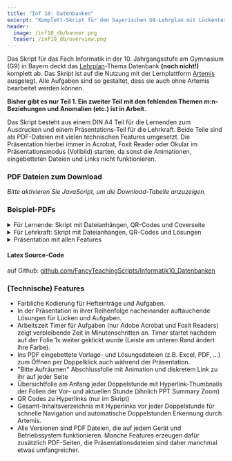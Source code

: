 ```yaml
---
title: "Inf 10: Datenbanken"
excerpt: "Komplett-Skript für den bayerischen G9-Lehrplan mit Lückentext-Hefteinträgen und Aufgaben, ausgerichtet auf Artemis."
header:
  image: /inf10_db/banner.png
  teaser: /inf10_db/overview.png
---
```



Das Skript für das Fach Informatik in der 10. Jahrgangsstufe am Gymnasium (G9) in Bayern deckt das [Lehrplan](https://www.lehrplanplus.bayern.de/fachlehrplan/gymnasium/9/informatik)-Thema Datenbank **(noch nicht!)** komplett ab. Das Skript ist auf die Nutzung mit der Lernplattform [Artemis](https://artemisapp.github.io/) ausgelegt. Alle Aufgaben sind so gestaltet, dass sie auch ohne Artemis bearbeitet werden können.

**Bisher gibt es nur Teil 1. Ein zweiter Teil mit den fehlenden Themen m:n-Beziehungen und Anomalien (etc.) ist in Arbeit.**


Das Skript besteht aus einem DIN A4 Teil für die Lernenden zum Ausdrucken und einem Präsentations-Teil für die Lehrkraft. Beide Teile sind als PDF-Dateien mit vielen technischen Features umgesetzt. Die Präsentation hierbei immer in Acrobat, Foxit Reader oder Okular im Präsentationsmodus (Vollbild) starten, da sonst die Animationen, eingebetteten Dateien und Links nicht funktionieren.







### PDF Dateien zum Download

<script>
const baseUrl = '/inf10_db/';
const variants = ['', '_mtg', '_derksen'];
const variantNames = ['Standard-Theme', 'MTG', 'Derksen'];
const files = [
  { label: 'Skript Lernende (alle Features, Coverseite)', name: 'print_students-cover' },
  { label: 'Skript Lernende (alle Features)', name: 'print_students' },
  { label: 'Skript Lernende (minimal)', name: 'print_students-minimal' },
  { label: 'Skript Lehrkraft (Lösung, alle Features, Coverseite)', name: 'print_solution-cover' },
  { label: 'Skript Lehrkraft (Lösung, alle Features)', name: 'print_solution' },
  { label: 'Skript Lehrkraft (Lösung, minimal)', name: 'print_solution-minimal' },
  { label: 'Präsentation (alle Features)', name: 'presentation_all' },
  { label: 'Präsentation (o. Doppelstd.)', name: 'presentation_nosession' },
  { label: 'Präsentation (o. Timer)', name: 'presentation_notimer' },
  { label: 'Präsentation (o. Aufräumen)', name: 'presentation_noaufraeumen' },
  { label: 'Präsentation (minimal)', name: 'presentation_minimal' },
  { label: 'Präsentation (min. + Doppelstd.)', name: 'presentation_minimal-session' },
  { label: 'Präsentation (min. + Anhänge)', name: 'presentation_minimal-attachments' }
];

document.write('<table>');
document.write('<thead><tr><th></th>');
variantNames.forEach(name => document.write('<th>' + name + '</th>'));
document.write('</tr></thead><tbody>');

files.forEach(file => {
  document.write('<tr><td><strong>' + file.label + '</strong></td>');
  variants.forEach((variant, idx) => {
    const url = baseUrl + file.name + variant + '.pdf';
    const linkText = idx === 0 ? file.name + '.pdf' : variantNames[idx];
    document.write('<td><a href="' + url + '">' + linkText + '</a></td>');
  });
  document.write('</tr>');
});

document.write('</tbody></table>');
</script>

<noscript>
<em>Bitte aktivieren Sie JavaScript, um die Download-Tabelle anzuzeigen.</em>
</noscript>


### Beispiel-PDFs

<details>
<summary>Für Lernende: Skript mit Dateianhängen, QR-Codes und Coverseite</summary>
<iframe src="/inf10_db/print_students.pdf" width="100%" height="500px">
  This browser does not support PDFs. Please download the PDF to view it: 
  <a href="/inf10_db/print_students-cover.pdf">Download PDF</a>.
</iframe>
</details>

<details>
<summary>Für Lehrkraft: Skript mit Dateianhängen, QR-Codes und Lösungen</summary>
<iframe src="/inf10_db/print_solution.pdf" width="100%" height="500px">
  This browser does not support PDFs. Please download the PDF to view it: 
  <a href="/inf10_db/print_solution.pdf">Download PDF</a>.
</iframe>
</details>

<details>
<summary>Präsentation mit allen Features</summary>
<iframe src="/inf10_db/presentation_all.pdf" width="100%" height="500px">
  This browser does not support PDFs. Please download the PDF to view it: 
  <a href="/inf10_db/presentation_all.pdf">Download PDF</a>.
</iframe>
</details>




#### Latex Source-Code
auf Github: [github.com/FancyTeachingScripts/Informatik10_Datenbanken](https://github.com/FancyTeachingScripts/Informatik10_Datenbanken)






### (Technische) Features
- Farbliche Kodierung für Hefteinträge und Aufgaben.
- In der Präsentation in ihrer Reihenfolge nacheinander auftauchende Lösungen für Lücken und Aufgaben.
- Arbeitszeit Timer für Aufgaben (nur Adobe Acrobat und Foxit Readers) zeigt verbleibende Zeit in Minutenschritten an. Timer startet nachdem auf der Folie 1x weiter geklickt wurde (Leiste am unteren Rand ändert ihre Farbe).
- Ins PDF eingebettete Vorlage- und Lösungsdateien (z.B. Excel, PDF, ...) zum Öffnen per Doppelklick auch während der Präsentation.
- "Bitte Aufräumen" Abschlussfolie mit Animation und diskretem Link zu ihr auf jeder Seite
- Übersichtfolie am Anfang jeder Doppelstunde mit Hyperlink-Thumbnails der Folien der Vor- und aktuellen Stunde (ähnlich PPT Summary Zoom)
- QR Codes zu Hyperlinks (nur im Skript)
- Gesamt-Inhaltsverzeichnis mit Hyperlinks vor jeder Doppelstunde für schnelle Navigation und automatische Doppelstunden Erkennung durch Artemis.
- Alle Versionen sind PDF Dateien, die auf jedem Gerät und Betriebssystem funktionieren. Manche Features erzeugen dafür zusätzlich PDF-Seiten, die Präsentationsdateien sind daher manchmal etwas umfangreicher. 



<!--
### Impressionen

![alt text](/inf10_db/presentation_toc.png)

![alt text](/inf10_db/aufgabe_skript.png)

![alt text](/inf10_db/summaryzoom.png)

![alt text](/inf10_db/hefteintrag.png)

![alt text](/inf10_db/hefteintrag.gif)

![alt text](/inf10_db/aufgabe.gif)

![alt text](/inf10_db/aufgabe.png)

![alt text](/inf10_db/attachments_skript.png)
![alt text](/inf10_db/attach_pres.png)

![alt text](/inf10_db/aufraeumen.gif)
-->

